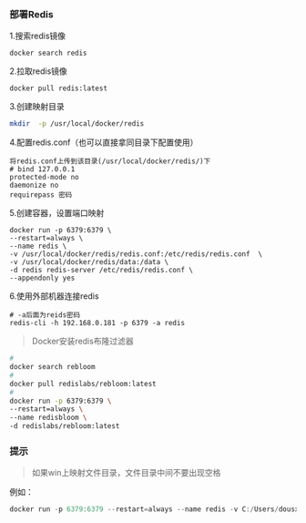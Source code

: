 ### 部署Redis

1.搜索redis镜像

```shell
docker search redis
```

2.拉取redis镜像

```shell
docker pull redis:latest
```

3.创建映射目录

```sh
mkdir  -p /usr/local/docker/redis
```
4.配置redis.conf（也可以直接拿同目录下配置使用）

```shell
将redis.conf上传到该目录(/usr/local/docker/redis/)下
# bind 127.0.0.1
protected-mode no
daemonize no
requirepass 密码

```
5.创建容器，设置端口映射

```shell
docker run -p 6379:6379 \
--restart=always \
--name redis \
-v /usr/local/docker/redis/redis.conf:/etc/redis/redis.conf  \
-v /usr/local/docker/redis/data:/data \
-d redis redis-server /etc/redis/redis.conf \
--appendonly yes
```

6.使用外部机器连接redis

```shell
# -a后面为reids密码
redis-cli -h 192.168.0.181 -p 6379 -a redis
```

>Docker安装redis布隆过滤器

```sh
#
docker search rebloom
#
docker pull redislabs/rebloom:latest
#
docker run -p 6379:6379 \
--restart=always \
--name redisbloom \
-d redislabs/rebloom:latest  
```

### 提示

>如果win上映射文件目录，文件目录中间不要出现空格

例如：

```powershell
docker run -p 6379:6379 --restart=always --name redis -v C:/Users/dousx/.data/.docker/redis/redis.conf:/etc/redis/redis.conf  -d redis redis-server /etc/redis/redis.conf --appendonly yes
```

